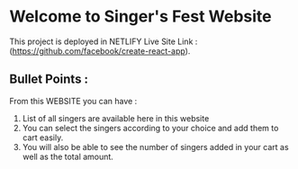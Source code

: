 # Welcome to Singer's Fest Website

This project is deployed in NETLIFY 
Live Site Link : (https://github.com/facebook/create-react-app).

## Bullet Points :
From this WEBSITE you can have :

1. List of all singers are available here in this website
2. You can select the singers according to your choice and add them to cart easily.
3. You will also be able to see the number of singers added in your cart as well as the total amount.